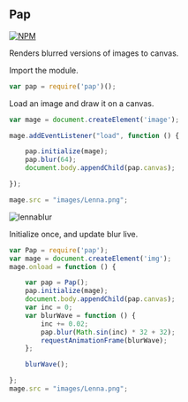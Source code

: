 ## Pap

[![NPM](https://nodei.co/npm/pap.png)](https://www.npmjs.org/package/pap)

Renders blurred versions of images to canvas.

Import the module.

```javascript
var pap = require('pap')();
```

Load an image and draw it on a canvas.

```javascript
var mage = document.createElement('image');

mage.addEventListener("load", function () {

    pap.initialize(mage);
    pap.blur(64);
    document.body.appendChild(pap.canvas);

});

mage.src = "images/Lenna.png";

```


![lennablur](https://cloud.githubusercontent.com/assets/1766472/8122391/30a330aa-1087-11e5-8443-607cbd2371a1.png)

Initialize once, and update blur live. 


```javascript
var Pap = require('pap');
var mage = document.createElement('img');
mage.onload = function () {

    var pap = Pap();
    pap.initialize(mage);
    document.body.appendChild(pap.canvas);
    var inc = 0;
    var blurWave = function () {
        inc += 0.02;
        pap.blur(Math.sin(inc) * 32 + 32);
        requestAnimationFrame(blurWave);
    };

    blurWave();

};
mage.src = "images/Lenna.png";
```
